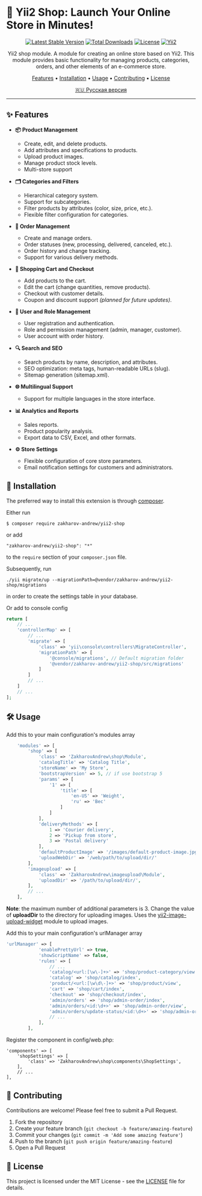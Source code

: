 # 🚀 Yii2 Shop: Launch Your Online Store in Minutes!

<div align="center">

[![Latest Stable Version](https://poser.pugx.org/zakharov-andrew/yii2-shop/v/stable)](https://packagist.org/packages/zakharov-andrew/yii2-shop)
[![Total Downloads](https://poser.pugx.org/zakharov-andrew/yii2-shop/downloads)](https://packagist.org/packages/zakharov-andrew/yii2-shop)
[![License](https://poser.pugx.org/zakharov-andrew/yii2-shop/license)](https://packagist.org/packages/zakharov-andrew/yii2-shop)
[![Yii2](https://img.shields.io/badge/Powered_by-Yii_Framework-green.svg?style=flat)](http://www.yiiframework.com/)

</div>

<p align="center">
Yii2 shop module. A module for creating an online store based on Yii2. This module provides basic functionality for managing products, categories, orders, and other elements of an e-commerce store.
</p>

<p align="center">
  <a href="#-features">Features</a> •
  <a href="#-installation">Installation</a> •
  <a href="#-usage">Usage</a> •
  <a href="#-contributing">Contributing</a> •
  <a href="#-license">License</a>
</p>

<p align="center">
  <a href="README.ru.md">🇷🇺 Русская версия</a>
</p>

---

## ✨ Features

- **📦 Product Management**
  - Create, edit, and delete products.
  - Add attributes and specifications to products.
  - Upload product images.
  - Manage product stock levels.
  - Multi-store support

- **🗂️ Categories and Filters**
  - Hierarchical category system.
  - Support for subcategories.
  - Filter products by attributes (color, size, price, etc.).
  - Flexible filter configuration for categories.

- **📝 Order Management**
  - Create and manage orders.
  - Order statuses (new, processing, delivered, canceled, etc.).
  - Order history and change tracking.
  - Support for various delivery methods.

- **🛒 Shopping Cart and Checkout**
  - Add products to the cart.
  - Edit the cart (change quantities, remove products).
  - Checkout with customer details.
  - Coupon and discount support *(planned for future updates)*.

- **👤 User and Role Management**
  - User registration and authentication.
  - Role and permission management (admin, manager, customer).
  - User account with order history.

- **🔍 Search and SEO**
  - Search products by name, description, and attributes.
  - SEO optimization: meta tags, human-readable URLs (slug).
  - Sitemap generation (sitemap.xml).

- **🌐 Multilingual Support**
  - Support for multiple languages in the store interface.

- **📊 Analytics and Reports**
  - Sales reports.
  - Product popularity analysis.
  - Export data to CSV, Excel, and other formats.

- **⚙️ Store Settings**
  - Flexible configuration of core store parameters.
  - Email notification settings for customers and administrators.


## 🚀 Installation

The preferred way to install this extension is through [composer](http://getcomposer.org/download/).

Either run

```
$ composer require zakharov-andrew/yii2-shop
```
or add

```
"zakharov-andrew/yii2-shop": "*"
```

to the ```require``` section of your ```composer.json``` file.

Subsequently, run

```
./yii migrate/up --migrationPath=@vendor/zakharov-andrew/yii2-shop/migrations
```

in order to create the settings table in your database.

Or add to console config

```php
return [
    // ...
    'controllerMap' => [
        // ...
        'migrate' => [
            'class' => 'yii\console\controllers\MigrateController',
            'migrationPath' => [
                '@console/migrations', // Default migration folder
                '@vendor/zakharov-andrew/yii2-shop/src/migrations'
            ]
        ]
        // ...
    ]
    // ...
];
```

## 🛠 Usage

Add this to your main configuration's modules array

```php
    'modules' => [
        'shop' => [
            'class' => 'ZakharovAndrew\shop\Module',
            'catalogTitle' => 'Catalog Title',
            'storeName' => 'My Store',
            'bootstrapVersion' => 5, // if use bootstrap 5
            'params' => [
                '1' => [
                    'title' => [
                        'en-US' => 'Weight',
                        'ru' => 'Вес'
                    ]
                ]
            ],
            'deliveryMethods' => [
                1 => 'Courier delivery',
                2 => 'Pickup from store',
                3 => 'Postal delivery'
            ],
            'defaultProductImage' => '/images/default-product-image.jpg', // Path to the default image for a product
            'uploadWebDir' => '/web/path/to/upload/dir/'
        ],
        'imageupload' => [
            'class' => 'ZakharovAndrew\imageupload\Module',
            'uploadDir' => '/path/to/upload/dir/',
        ],
        // ...
    ],
```
**Note**: the maximum number of additional parameters is 3. Change the value of **uploadDir** to the directory for uploading images. Uses the [yii2-image-upload-widget](https://github.com/ZakharovAndrew/yii2-image-upload-widget) module to upload images.

Add this to your main configuration's urlManager array

```php
'urlManager' => [
            'enablePrettyUrl' => true,
            'showScriptName' => false,
            'rules' => [
                // ...
                'catalog/<url:[\w\-]+>' => 'shop/product-category/view',
                'catalog' => 'shop/catalog/index',
                'product/<url:[\w\d\-]+>' => 'shop/product/view',
                'cart' => 'shop/cart/index',
                'checkout' => 'shop/checkout/index',
                'admin/orders' => 'shop/admin-order/index',
                'admin/orders/<id:\d+>' => 'shop/admin-order/view',
                'admin/orders/update-status/<id:\d+>' => 'shop/admin-order/update-status',
                // ...
            ],
        ],
```

Register the component in config/web.php:

```
'components' => [
    'shopSettings' => [
        'class' => 'ZakharovAndrew\shop\components\ShopSettings',
    ],
    // ...
],
```

## 👥 Contributing

Contributions are welcome! Please feel free to submit a Pull Request.

1. Fork the repository
2. Create your feature branch (`git checkout -b feature/amazing-feature`)
3. Commit your changes (`git commit -m 'Add some amazing feature'`)
4. Push to the branch (`git push origin feature/amazing-feature`)
5. Open a Pull Request

## 📄 License

This project is licensed under the MIT License - see the [LICENSE](LICENSE) file for details.
